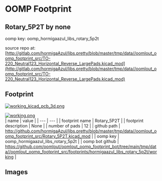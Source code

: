 # OOMP Footprint  
## Rotary_5P2T  by none  
  
oomp key: oomp_hormigaazul_libs_rotary_5p2t  
  
source repo at: [http://gitlab.com/hormigaAzul/libs.pretty/blob/master/tmp/data//oomlout_oomp_footprint_src/TO-220_Neutral123_Horizontal_Reverse_LargePads.kicad_mod](http://gitlab.com/hormigaAzul/libs.pretty/blob/master/tmp/data//oomlout_oomp_footprint_src/TO-220_Neutral123_Horizontal_Reverse_LargePads.kicad_mod)  
## Footprint  
  
[![working_kicad_pcb_3d.png](working_kicad_pcb_3d_600.png)](working_kicad_pcb_3d.png)  
  
[![working.png](working_600.png)](working.png)  
| name | value | 
| --- | --- | 
| footprint name | Rotary_5P2T | 
| footprint description | None | 
| number of pads | 12 | 
| github path | http://github.com/hormigaAzul/libs.pretty/blob/master/tmp/data//oomlout_oomp_footprint_src/Rotary_5P2T.kicad_mod | 
| oomp key | oomp_hormigaazul_libs_rotary_5p2t | 
| oomp bot github | https://github.com/oomlout/oomlout_oomp_footprint_bot/tree/main/tmp/data//oomlout_oomp_footprint_src/footprints/hormigaazul_libs_rotary_5p2t/working | 
## Images  
